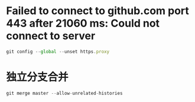 # Failed to connect to github.com port 443 after 21060 ms: Could not connect to server

```javascript
git config --global --unset https.proxy
```

# 独立分支合并

```javascript
git merge master --allow-unrelated-histories
```
